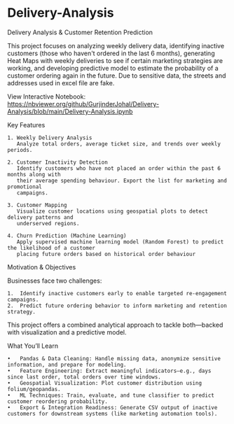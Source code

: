 # Delivery-Analysis
Delivery Analysis &amp; Customer Retention Prediction

This project focuses on analyzing weekly delivery data, identifying inactive customers (those who haven't ordered in the last 6 months), generating Heat Maps 
with weekly deliveries to see if certain marketing strategies are working, and developing predictive model to estimate the probability of a customer ordering 
again in the future. Due to sensitive data, the streets and addresses used in excel file are fake.

View Interactive Notebook:
https://nbviewer.org/github/GurjinderJohal/Delivery-Analysis/blob/main/Delivery-Analysis.ipynb 

Key Features

    1. Weekly Delivery Analysis
       Analyze total orders, average ticket size, and trends over weekly periods.

    2. Customer Inactivity Detection
       Identify customers who have not placed an order within the past 6 months along with
       their average spending behaviour. Export the list for marketing and promotional
       campaigns. 

    3. Customer Mapping
       Visualize customer locations using geospatial plots to detect delivery patterns and
       underserved regions.

    4. Churn Prediction (Machine Learning)
       Apply supervised machine learning model (Random Forest) to predict the likelihood of a customer
       placing future orders based on historical order behaviour 

Motivation & Objectives

Businesses face two challenges:

    1.	Identify inactive customers early to enable targeted re-engagement campaigns.
    2.	Predict future ordering behavior to inform marketing and retention strategy.

This project offers a combined analytical approach to tackle both—backed with visualization and a predictive model.

What You’ll Learn

	•	Pandas & Data Cleaning: Handle missing data, anonymize sensitive information, and prepare for modeling.
	•	Feature Engineering: Extract meaningful indicators—e.g., days since last order, total orders over time windows.
	•	Geospatial Visualization: Plot customer distribution using folium/geopandas.
	•	ML Techniques: Train, evaluate, and tune classifier to predict customer reordering probability.
	•	Export & Integration Readiness: Generate CSV output of inactive customers for downstream systems (like marketing automation tools).

